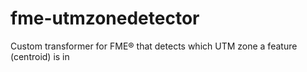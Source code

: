# fme-utmzonedetector
Custom transformer for FME® that detects which UTM zone a feature (centroid) is in
